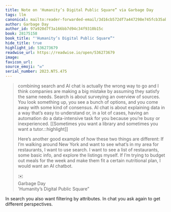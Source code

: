 ```yaml
---
title: Note on 'Humanity’s Digital Public Square” via Garbage Day
tags: llm
canonical: mailto:reader-forwarded-email/3d16cb572df7a447298e745fcb35ab0d
author: Garbage Day
author_id: 97a920d7f3a166bb7d94c34f9310b15c
book: 28175158
book_title: "'Humanity’s Digital Public Square”"
hide_title: true
highlight_id: 536273679
readwise_url: https://readwise.io/open/536273679
image:
favicon_url:
source_emoji: "✉️"
serial_number: 2023.NTS.475
---
```

> combining search and AI chat is actually the wrong way to go and I think companies are making a big mistake by assuming they satisfy the same needs. Search is about surveying an overview of sources. You look something up, you see a bunch of options, and you come away with some kind of consensus. AI chat is about explaining data in a way that’s easy to understand or, in a lot of cases, having an automation do a data-intensive task for you because you’re busy or inexperienced. [[Sometimes you want a library and sometimes you want a tutor.::highlight]]
> 
> Here’s another good example of how these two things are different: If I’m walking around New York and want to see what’s in my area for restaurants, I want to use search. I want to see a list of restaurants, some basic info, and explore the listings myself. If I’m trying to budget out meals for the week and make them fit a certain nutritional plan, I would want an AI chatbot.
> <div class="quoteback-footer"><div class="quoteback-avatar"><span class="mini-emoji"> ✉️</span></div><div class="quoteback-metadata"><div class="metadata-inner"><span style="display:none">FROM:</span><div aria-label="Garbage Day" class="quoteback-author"> Garbage Day</div><div aria-label="'Humanity’s Digital Public Square”" class="quoteback-title"> 'Humanity’s Digital Public Square”</div></div></div></div>

In search you also want filtering by attributes. In chat you ask again to get different perspectives.
